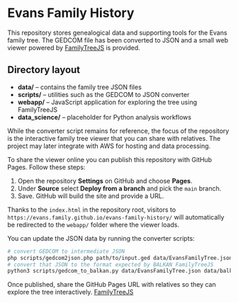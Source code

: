 # Evans Family History

This repository stores genealogical data and supporting tools for the Evans family tree. The GEDCOM file has been converted to JSON and a small web viewer powered by [FamilyTreeJS](https://balkan.app/FamilyTreeJS) is provided.

## Directory layout

- **data/** – contains the family tree JSON files
- **scripts/** – utilities such as the GEDCOM to JSON converter
- **webapp/** – JavaScript application for exploring the tree using FamilyTreeJS
- **data_science/** – placeholder for Python analysis workflows

While the converter script remains for reference, the focus of the repository is the interactive family tree viewer that you can share with relatives. The project may later integrate with AWS for hosting and data processing.

To share the viewer online you can publish this repository with GitHub Pages. Follow these steps:

1. Open the repository **Settings** on GitHub and choose **Pages**.
2. Under **Source** select **Deploy from a branch** and pick the `main` branch.
3. Save. GitHub will build the site and provide a URL.

Thanks to the `index.html` in the repository root, visitors to `https://evans.family.github.io/evans-family-history/` will automatically be redirected to the `webapp/` folder where the viewer loads.


You can update the JSON data by running the converter scripts:

```bash
# convert GEDCOM to intermediate JSON
php scripts/gedcom2json.php path/to/input.ged data/EvansFamilyTree.json
# convert that JSON to the format expected by BALKAN FamilyTreeJS
python3 scripts/gedcom_to_balkan.py data/EvansFamilyTree.json data/balkan_familytree.json
```

Once published, share the GitHub Pages URL with relatives so they can explore the tree interactively.
[FamilyTreeJS]()


